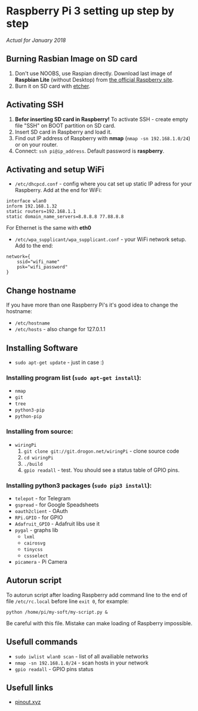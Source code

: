 # Raspberry Pi 3 setting up step by step
_Actual for January 2018_

## Burning Rasbian Image on SD card
1. Don't use NOOBS, use Raspian  directly. Download last image of **Raspbian Lite** (without Desktop) from [the official Raspberry site](https://www.raspberrypi.org/downloads/raspbian/).  
2. Burn it on SD card with [etcher](https://etcher.io/).

## Activating SSH 
1. **Befor inserting SD card in Raspberry!** To activate SSH - create empty file "SSH" on BOOT partition on SD card.
2. Insert SD card in Raspberry and load it. 
3. Find out IP address of Raspberry with **nmap** (`nmap -sn 192.168.1.0/24`) or on your router. 
4. Connect: `ssh pi@ip_address`. Default password is **raspberry**.

## Activating and setup WiFi
  * `/etc/dhcpcd.conf` - config where you cat set up static IP adress for your Raspberry. Add at the end for WiFi: 
```
interface wlan0
inform 192.168.1.32
static routers=192.168.1.1
static domain_name_servers=8.8.8.8 77.88.8.8
```
For Ethernet is the same with **eth0** 

  * `/etc/wpa_supplicant/wpa_supplicant.conf` - your WiFi network setup. Add to the end:
```
network={
    ssid="wifi_name"
    psk="wifi_password"
}
```

## Change hostname
If you have more than one Raspberry Pi's it's good idea to change the hostname: 
  * `/etc/hostname`
  * `/etc/hosts` - also change for 127.0.1.1 

## Installing Software 

* `sudo apt-get update` - just in case :)

### Installing program list (`sudo apt-get install`):
* `nmap` 
* `git`
* `tree`
* `python3-pip`
* `python-pip`

### Installing from source: 
* `wiringPi`
  1. `git clone git://git.drogon.net/wiringPi` - clone source code
  2. `cd wiringPi` 
  2. `./build`
  3. `gpio readall` - test. You should see a status table of GPIO pins.

### Installing python3 packages (`sudo pip3 install`):
* `telepot` - for Telegram
* `gspread` - for Google Speadsheets
* `oauth2client` - OAuth
* `RPi.GPIO` - for GPIO
* `Adafruit_GPIO` - Adafruit libs use it
* `pygal` - graphs lib
  * `lxml`
  * `cairosvg`
  * `tinycss`
  * `cssselect`  
* `picamera` - Pi Camera

## Autorun script
To autorun script after loading Raspberry add command line to the end of file `/etc/rc.local` before line `exit 0`, for example:
```
python /home/pi/my-soft/my-script.py &
```
Be careful with this file. Mistake can make loading of Raspberry impossible. 

## Usefull commands 
* `sudo iwlist wlan0 scan` - list of all availiable networks
* `nmap -sn 192.168.1.0/24` - scan hosts in your network
* `gpio readall` - GPIO pins status 


## Usefull links
* [pinout.xyz](https://pinout.xyz/#)
